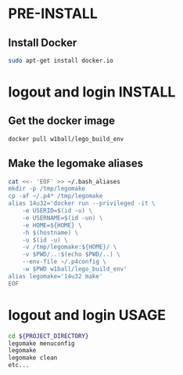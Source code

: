 PRE-INSTALL
====
Install Docker
----
```bash
sudo apt-get install docker.io
```
logout and login
INSTALL
====
Get the docker image
----
```bash
docker pull w1ball/lego_build_env
```
Make the legomake aliases
----
```bash
cat <<- 'EOF' >> ~/.bash_aliases
mkdir -p /tmp/legomake
cp -af ~/.p4* /tmp/legomake
alias 14u32='docker run --privileged -it \
	-e USERID=$(id -u) \
	-e USERNAME=$(id -un) \
	-e HOME=${HOME} \
	-h $(hostname) \
	-u $(id -u) \
	-v /tmp/legomake:${HOME}/ \
	-v $PWD/..:$(echo $PWD/..) \
	--env-file ~/.p4config \
	-w $PWD w1ball/lego_build_env'
alias legomake='14u32 make'
EOF
```
logout and login
USAGE
====
```bash
cd ${PROJECT_DIRECTORY}
legomake menuconfig
legomake
legomake clean
etc...
```
